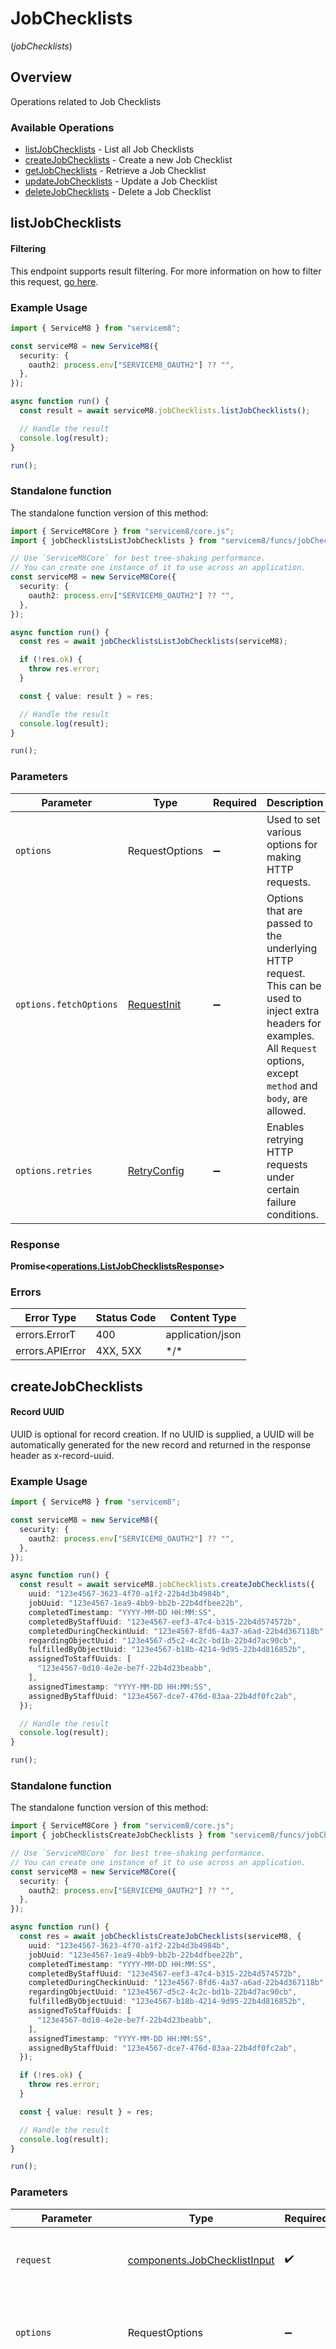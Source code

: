 # JobChecklists
(*jobChecklists*)

## Overview

Operations related to Job Checklists

### Available Operations

* [listJobChecklists](#listjobchecklists) - List all Job Checklists
* [createJobChecklists](#createjobchecklists) - Create a new Job Checklist
* [getJobChecklists](#getjobchecklists) - Retrieve a Job Checklist
* [updateJobChecklists](#updatejobchecklists) - Update a Job Checklist
* [deleteJobChecklists](#deletejobchecklists) - Delete a Job Checklist

## listJobChecklists


			
#### Filtering
This endpoint supports result filtering. For more information on how to filter this request, [go here](/docs/filtering).
			

### Example Usage

```typescript
import { ServiceM8 } from "servicem8";

const serviceM8 = new ServiceM8({
  security: {
    oauth2: process.env["SERVICEM8_OAUTH2"] ?? "",
  },
});

async function run() {
  const result = await serviceM8.jobChecklists.listJobChecklists();

  // Handle the result
  console.log(result);
}

run();
```

### Standalone function

The standalone function version of this method:

```typescript
import { ServiceM8Core } from "servicem8/core.js";
import { jobChecklistsListJobChecklists } from "servicem8/funcs/jobChecklistsListJobChecklists.js";

// Use `ServiceM8Core` for best tree-shaking performance.
// You can create one instance of it to use across an application.
const serviceM8 = new ServiceM8Core({
  security: {
    oauth2: process.env["SERVICEM8_OAUTH2"] ?? "",
  },
});

async function run() {
  const res = await jobChecklistsListJobChecklists(serviceM8);

  if (!res.ok) {
    throw res.error;
  }

  const { value: result } = res;

  // Handle the result
  console.log(result);
}

run();
```

### Parameters

| Parameter                                                                                                                                                                      | Type                                                                                                                                                                           | Required                                                                                                                                                                       | Description                                                                                                                                                                    |
| ------------------------------------------------------------------------------------------------------------------------------------------------------------------------------ | ------------------------------------------------------------------------------------------------------------------------------------------------------------------------------ | ------------------------------------------------------------------------------------------------------------------------------------------------------------------------------ | ------------------------------------------------------------------------------------------------------------------------------------------------------------------------------ |
| `options`                                                                                                                                                                      | RequestOptions                                                                                                                                                                 | :heavy_minus_sign:                                                                                                                                                             | Used to set various options for making HTTP requests.                                                                                                                          |
| `options.fetchOptions`                                                                                                                                                         | [RequestInit](https://developer.mozilla.org/en-US/docs/Web/API/Request/Request#options)                                                                                        | :heavy_minus_sign:                                                                                                                                                             | Options that are passed to the underlying HTTP request. This can be used to inject extra headers for examples. All `Request` options, except `method` and `body`, are allowed. |
| `options.retries`                                                                                                                                                              | [RetryConfig](../../lib/utils/retryconfig.md)                                                                                                                                  | :heavy_minus_sign:                                                                                                                                                             | Enables retrying HTTP requests under certain failure conditions.                                                                                                               |

### Response

**Promise\<[operations.ListJobChecklistsResponse](../../models/operations/listjobchecklistsresponse.md)\>**

### Errors

| Error Type       | Status Code      | Content Type     |
| ---------------- | ---------------- | ---------------- |
| errors.ErrorT    | 400              | application/json |
| errors.APIError  | 4XX, 5XX         | \*/\*            |

## createJobChecklists


			
#### Record UUID
UUID is optional for record creation. If no UUID is supplied, a UUID will be automatically generated for the new record and returned in the response header as x-record-uuid.

			

### Example Usage

```typescript
import { ServiceM8 } from "servicem8";

const serviceM8 = new ServiceM8({
  security: {
    oauth2: process.env["SERVICEM8_OAUTH2"] ?? "",
  },
});

async function run() {
  const result = await serviceM8.jobChecklists.createJobChecklists({
    uuid: "123e4567-3623-4f70-a1f2-22b4d3b4984b",
    jobUuid: "123e4567-1ea9-4bb9-bb2b-22b4dfbee22b",
    completedTimestamp: "YYYY-MM-DD HH:MM:SS",
    completedByStaffUuid: "123e4567-eef3-47c4-b315-22b4d574572b",
    completedDuringCheckinUuid: "123e4567-8fd6-4a37-a6ad-22b4d367118b",
    regardingObjectUuid: "123e4567-d5c2-4c2c-bd1b-22b4d7ac90cb",
    fulfilledByObjectUuid: "123e4567-b18b-4214-9d95-22b4d816852b",
    assignedToStaffUuids: [
      "123e4567-0d10-4e2e-be7f-22b4d23beabb",
    ],
    assignedTimestamp: "YYYY-MM-DD HH:MM:SS",
    assignedByStaffUuid: "123e4567-dce7-476d-83aa-22b4df0fc2ab",
  });

  // Handle the result
  console.log(result);
}

run();
```

### Standalone function

The standalone function version of this method:

```typescript
import { ServiceM8Core } from "servicem8/core.js";
import { jobChecklistsCreateJobChecklists } from "servicem8/funcs/jobChecklistsCreateJobChecklists.js";

// Use `ServiceM8Core` for best tree-shaking performance.
// You can create one instance of it to use across an application.
const serviceM8 = new ServiceM8Core({
  security: {
    oauth2: process.env["SERVICEM8_OAUTH2"] ?? "",
  },
});

async function run() {
  const res = await jobChecklistsCreateJobChecklists(serviceM8, {
    uuid: "123e4567-3623-4f70-a1f2-22b4d3b4984b",
    jobUuid: "123e4567-1ea9-4bb9-bb2b-22b4dfbee22b",
    completedTimestamp: "YYYY-MM-DD HH:MM:SS",
    completedByStaffUuid: "123e4567-eef3-47c4-b315-22b4d574572b",
    completedDuringCheckinUuid: "123e4567-8fd6-4a37-a6ad-22b4d367118b",
    regardingObjectUuid: "123e4567-d5c2-4c2c-bd1b-22b4d7ac90cb",
    fulfilledByObjectUuid: "123e4567-b18b-4214-9d95-22b4d816852b",
    assignedToStaffUuids: [
      "123e4567-0d10-4e2e-be7f-22b4d23beabb",
    ],
    assignedTimestamp: "YYYY-MM-DD HH:MM:SS",
    assignedByStaffUuid: "123e4567-dce7-476d-83aa-22b4df0fc2ab",
  });

  if (!res.ok) {
    throw res.error;
  }

  const { value: result } = res;

  // Handle the result
  console.log(result);
}

run();
```

### Parameters

| Parameter                                                                                                                                                                      | Type                                                                                                                                                                           | Required                                                                                                                                                                       | Description                                                                                                                                                                    |
| ------------------------------------------------------------------------------------------------------------------------------------------------------------------------------ | ------------------------------------------------------------------------------------------------------------------------------------------------------------------------------ | ------------------------------------------------------------------------------------------------------------------------------------------------------------------------------ | ------------------------------------------------------------------------------------------------------------------------------------------------------------------------------ |
| `request`                                                                                                                                                                      | [components.JobChecklistInput](../../models/components/jobchecklistinput.md)                                                                                                   | :heavy_check_mark:                                                                                                                                                             | The request object to use for the request.                                                                                                                                     |
| `options`                                                                                                                                                                      | RequestOptions                                                                                                                                                                 | :heavy_minus_sign:                                                                                                                                                             | Used to set various options for making HTTP requests.                                                                                                                          |
| `options.fetchOptions`                                                                                                                                                         | [RequestInit](https://developer.mozilla.org/en-US/docs/Web/API/Request/Request#options)                                                                                        | :heavy_minus_sign:                                                                                                                                                             | Options that are passed to the underlying HTTP request. This can be used to inject extra headers for examples. All `Request` options, except `method` and `body`, are allowed. |
| `options.retries`                                                                                                                                                              | [RetryConfig](../../lib/utils/retryconfig.md)                                                                                                                                  | :heavy_minus_sign:                                                                                                                                                             | Enables retrying HTTP requests under certain failure conditions.                                                                                                               |

### Response

**Promise\<[operations.CreateJobChecklistsResponse](../../models/operations/createjobchecklistsresponse.md)\>**

### Errors

| Error Type       | Status Code      | Content Type     |
| ---------------- | ---------------- | ---------------- |
| errors.ErrorT    | 400              | application/json |
| errors.APIError  | 4XX, 5XX         | \*/\*            |

## getJobChecklists

Retrieve a Job Checklist

### Example Usage

```typescript
import { ServiceM8 } from "servicem8";

const serviceM8 = new ServiceM8({
  security: {
    oauth2: process.env["SERVICEM8_OAUTH2"] ?? "",
  },
});

async function run() {
  const result = await serviceM8.jobChecklists.getJobChecklists({
    uuid: "63a0aea3-0abf-4ee8-b0d9-411f9216037e",
  });

  // Handle the result
  console.log(result);
}

run();
```

### Standalone function

The standalone function version of this method:

```typescript
import { ServiceM8Core } from "servicem8/core.js";
import { jobChecklistsGetJobChecklists } from "servicem8/funcs/jobChecklistsGetJobChecklists.js";

// Use `ServiceM8Core` for best tree-shaking performance.
// You can create one instance of it to use across an application.
const serviceM8 = new ServiceM8Core({
  security: {
    oauth2: process.env["SERVICEM8_OAUTH2"] ?? "",
  },
});

async function run() {
  const res = await jobChecklistsGetJobChecklists(serviceM8, {
    uuid: "63a0aea3-0abf-4ee8-b0d9-411f9216037e",
  });

  if (!res.ok) {
    throw res.error;
  }

  const { value: result } = res;

  // Handle the result
  console.log(result);
}

run();
```

### Parameters

| Parameter                                                                                                                                                                      | Type                                                                                                                                                                           | Required                                                                                                                                                                       | Description                                                                                                                                                                    |
| ------------------------------------------------------------------------------------------------------------------------------------------------------------------------------ | ------------------------------------------------------------------------------------------------------------------------------------------------------------------------------ | ------------------------------------------------------------------------------------------------------------------------------------------------------------------------------ | ------------------------------------------------------------------------------------------------------------------------------------------------------------------------------ |
| `request`                                                                                                                                                                      | [operations.GetJobChecklistsRequest](../../models/operations/getjobchecklistsrequest.md)                                                                                       | :heavy_check_mark:                                                                                                                                                             | The request object to use for the request.                                                                                                                                     |
| `options`                                                                                                                                                                      | RequestOptions                                                                                                                                                                 | :heavy_minus_sign:                                                                                                                                                             | Used to set various options for making HTTP requests.                                                                                                                          |
| `options.fetchOptions`                                                                                                                                                         | [RequestInit](https://developer.mozilla.org/en-US/docs/Web/API/Request/Request#options)                                                                                        | :heavy_minus_sign:                                                                                                                                                             | Options that are passed to the underlying HTTP request. This can be used to inject extra headers for examples. All `Request` options, except `method` and `body`, are allowed. |
| `options.retries`                                                                                                                                                              | [RetryConfig](../../lib/utils/retryconfig.md)                                                                                                                                  | :heavy_minus_sign:                                                                                                                                                             | Enables retrying HTTP requests under certain failure conditions.                                                                                                               |

### Response

**Promise\<[operations.GetJobChecklistsResponse](../../models/operations/getjobchecklistsresponse.md)\>**

### Errors

| Error Type       | Status Code      | Content Type     |
| ---------------- | ---------------- | ---------------- |
| errors.ErrorT    | 400              | application/json |
| errors.APIError  | 4XX, 5XX         | \*/\*            |

## updateJobChecklists

Update a Job Checklist

### Example Usage

```typescript
import { ServiceM8 } from "servicem8";

const serviceM8 = new ServiceM8({
  security: {
    oauth2: process.env["SERVICEM8_OAUTH2"] ?? "",
  },
});

async function run() {
  const result = await serviceM8.jobChecklists.updateJobChecklists({
    uuid: "d290308e-bcb7-4801-8437-ef8f8d4f4a60",
    jobChecklist: {
      uuid: "123e4567-3623-4f70-a1f2-22b4d3b4984b",
      jobUuid: "123e4567-1ea9-4bb9-bb2b-22b4dfbee22b",
      completedTimestamp: "YYYY-MM-DD HH:MM:SS",
      completedByStaffUuid: "123e4567-eef3-47c4-b315-22b4d574572b",
      completedDuringCheckinUuid: "123e4567-8fd6-4a37-a6ad-22b4d367118b",
      regardingObjectUuid: "123e4567-d5c2-4c2c-bd1b-22b4d7ac90cb",
      fulfilledByObjectUuid: "123e4567-b18b-4214-9d95-22b4d816852b",
      assignedToStaffUuids: [
        "123e4567-0d10-4e2e-be7f-22b4d23beabb",
      ],
      assignedTimestamp: "YYYY-MM-DD HH:MM:SS",
      assignedByStaffUuid: "123e4567-dce7-476d-83aa-22b4df0fc2ab",
    },
  });

  // Handle the result
  console.log(result);
}

run();
```

### Standalone function

The standalone function version of this method:

```typescript
import { ServiceM8Core } from "servicem8/core.js";
import { jobChecklistsUpdateJobChecklists } from "servicem8/funcs/jobChecklistsUpdateJobChecklists.js";

// Use `ServiceM8Core` for best tree-shaking performance.
// You can create one instance of it to use across an application.
const serviceM8 = new ServiceM8Core({
  security: {
    oauth2: process.env["SERVICEM8_OAUTH2"] ?? "",
  },
});

async function run() {
  const res = await jobChecklistsUpdateJobChecklists(serviceM8, {
    uuid: "d290308e-bcb7-4801-8437-ef8f8d4f4a60",
    jobChecklist: {
      uuid: "123e4567-3623-4f70-a1f2-22b4d3b4984b",
      jobUuid: "123e4567-1ea9-4bb9-bb2b-22b4dfbee22b",
      completedTimestamp: "YYYY-MM-DD HH:MM:SS",
      completedByStaffUuid: "123e4567-eef3-47c4-b315-22b4d574572b",
      completedDuringCheckinUuid: "123e4567-8fd6-4a37-a6ad-22b4d367118b",
      regardingObjectUuid: "123e4567-d5c2-4c2c-bd1b-22b4d7ac90cb",
      fulfilledByObjectUuid: "123e4567-b18b-4214-9d95-22b4d816852b",
      assignedToStaffUuids: [
        "123e4567-0d10-4e2e-be7f-22b4d23beabb",
      ],
      assignedTimestamp: "YYYY-MM-DD HH:MM:SS",
      assignedByStaffUuid: "123e4567-dce7-476d-83aa-22b4df0fc2ab",
    },
  });

  if (!res.ok) {
    throw res.error;
  }

  const { value: result } = res;

  // Handle the result
  console.log(result);
}

run();
```

### Parameters

| Parameter                                                                                                                                                                      | Type                                                                                                                                                                           | Required                                                                                                                                                                       | Description                                                                                                                                                                    |
| ------------------------------------------------------------------------------------------------------------------------------------------------------------------------------ | ------------------------------------------------------------------------------------------------------------------------------------------------------------------------------ | ------------------------------------------------------------------------------------------------------------------------------------------------------------------------------ | ------------------------------------------------------------------------------------------------------------------------------------------------------------------------------ |
| `request`                                                                                                                                                                      | [operations.UpdateJobChecklistsRequest](../../models/operations/updatejobchecklistsrequest.md)                                                                                 | :heavy_check_mark:                                                                                                                                                             | The request object to use for the request.                                                                                                                                     |
| `options`                                                                                                                                                                      | RequestOptions                                                                                                                                                                 | :heavy_minus_sign:                                                                                                                                                             | Used to set various options for making HTTP requests.                                                                                                                          |
| `options.fetchOptions`                                                                                                                                                         | [RequestInit](https://developer.mozilla.org/en-US/docs/Web/API/Request/Request#options)                                                                                        | :heavy_minus_sign:                                                                                                                                                             | Options that are passed to the underlying HTTP request. This can be used to inject extra headers for examples. All `Request` options, except `method` and `body`, are allowed. |
| `options.retries`                                                                                                                                                              | [RetryConfig](../../lib/utils/retryconfig.md)                                                                                                                                  | :heavy_minus_sign:                                                                                                                                                             | Enables retrying HTTP requests under certain failure conditions.                                                                                                               |

### Response

**Promise\<[operations.UpdateJobChecklistsResponse](../../models/operations/updatejobchecklistsresponse.md)\>**

### Errors

| Error Type       | Status Code      | Content Type     |
| ---------------- | ---------------- | ---------------- |
| errors.ErrorT    | 400              | application/json |
| errors.APIError  | 4XX, 5XX         | \*/\*            |

## deleteJobChecklists


			
In ServiceM8, records are never deleted, but are archived. Archived records will remain accessible via the API as (active = 0), however will no longer be visible in UI. Archived records can be restored to active by setting the record active field to 1.

			

### Example Usage

```typescript
import { ServiceM8 } from "servicem8";

const serviceM8 = new ServiceM8({
  security: {
    oauth2: process.env["SERVICEM8_OAUTH2"] ?? "",
  },
});

async function run() {
  const result = await serviceM8.jobChecklists.deleteJobChecklists({
    uuid: "32678106-9e08-4b03-a523-9383529e6e6c",
  });

  // Handle the result
  console.log(result);
}

run();
```

### Standalone function

The standalone function version of this method:

```typescript
import { ServiceM8Core } from "servicem8/core.js";
import { jobChecklistsDeleteJobChecklists } from "servicem8/funcs/jobChecklistsDeleteJobChecklists.js";

// Use `ServiceM8Core` for best tree-shaking performance.
// You can create one instance of it to use across an application.
const serviceM8 = new ServiceM8Core({
  security: {
    oauth2: process.env["SERVICEM8_OAUTH2"] ?? "",
  },
});

async function run() {
  const res = await jobChecklistsDeleteJobChecklists(serviceM8, {
    uuid: "32678106-9e08-4b03-a523-9383529e6e6c",
  });

  if (!res.ok) {
    throw res.error;
  }

  const { value: result } = res;

  // Handle the result
  console.log(result);
}

run();
```

### Parameters

| Parameter                                                                                                                                                                      | Type                                                                                                                                                                           | Required                                                                                                                                                                       | Description                                                                                                                                                                    |
| ------------------------------------------------------------------------------------------------------------------------------------------------------------------------------ | ------------------------------------------------------------------------------------------------------------------------------------------------------------------------------ | ------------------------------------------------------------------------------------------------------------------------------------------------------------------------------ | ------------------------------------------------------------------------------------------------------------------------------------------------------------------------------ |
| `request`                                                                                                                                                                      | [operations.DeleteJobChecklistsRequest](../../models/operations/deletejobchecklistsrequest.md)                                                                                 | :heavy_check_mark:                                                                                                                                                             | The request object to use for the request.                                                                                                                                     |
| `options`                                                                                                                                                                      | RequestOptions                                                                                                                                                                 | :heavy_minus_sign:                                                                                                                                                             | Used to set various options for making HTTP requests.                                                                                                                          |
| `options.fetchOptions`                                                                                                                                                         | [RequestInit](https://developer.mozilla.org/en-US/docs/Web/API/Request/Request#options)                                                                                        | :heavy_minus_sign:                                                                                                                                                             | Options that are passed to the underlying HTTP request. This can be used to inject extra headers for examples. All `Request` options, except `method` and `body`, are allowed. |
| `options.retries`                                                                                                                                                              | [RetryConfig](../../lib/utils/retryconfig.md)                                                                                                                                  | :heavy_minus_sign:                                                                                                                                                             | Enables retrying HTTP requests under certain failure conditions.                                                                                                               |

### Response

**Promise\<[operations.DeleteJobChecklistsResponse](../../models/operations/deletejobchecklistsresponse.md)\>**

### Errors

| Error Type       | Status Code      | Content Type     |
| ---------------- | ---------------- | ---------------- |
| errors.ErrorT    | 400              | application/json |
| errors.APIError  | 4XX, 5XX         | \*/\*            |